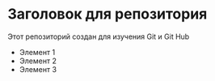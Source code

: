# Заголовок для репозитория
Этот репозиторий создан для изучения Git и Git Hub

- Элемент 1
- Элемент 2
- Элемент 3
